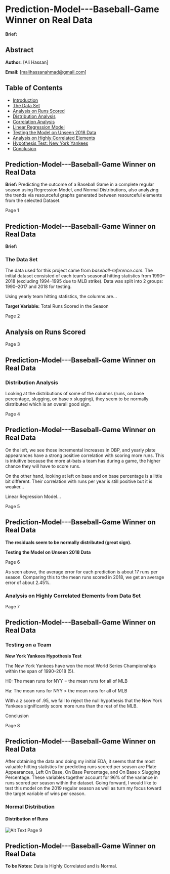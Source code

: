 # Prediction-Model---Baseball-Game Winner on Real Data


**Brief:**

## Abstract

**Author:** [Ali Hassan]

**Email:** [malihassanahmad@gmail.com]

## Table of Contents

- [Introduction](#br2)
- [The Data Set](#br3)
- [Analysis on Runs Scored](#br4)
- [Distribution Analysis](#br5)
- [Correlation Analysis](#br6)
- [Linear Regression Model](#br7)
- [Testing the Model on Unseen 2018 Data](#br8)
- [Analysis on Highly Correlated Elements](#br9)
- [Hypothesis Test: New York Yankees](#br10)
- [Conclusion](#br10)

<a name="br2"></a> 

## Prediction-Model---Baseball-Game Winner on Real Data

**Brief:**
Predicting the outcome of a Baseball Game in a complete regular season using Regression Model, and Normal Distributions, also analyzing the trends via resourceful graphs generated between resourceful elements from the selected Dataset.

Page 1

<a name="br3"></a> 

## Prediction-Model---Baseball-Game Winner on Real Data

**Brief:**

### The Data Set

The data used for this project came from *baseball-reference.com*. The initial dataset consisted of each team’s seasonal hitting statistics from 1990–2018 (excluding 1994–1995 due to MLB strike). Data was split into 2 groups: 1990–2017 and 2018 for testing.

Using yearly team hitting statistics, the columns are...

**Target Variable:** Total Runs Scored in the Season

Page 2

<a name="br4"></a> 

## Analysis on Runs Scored

Page 3

<a name="br5"></a> 

## Prediction-Model---Baseball-Game Winner on Real Data

### Distribution Analysis

Looking at the distributions of some of the columns (runs, on base percentage, slugging, on base x slugging), they seem to be normally distributed which is an overall good sign.

Page 4

<a name="br6"></a> 

## Prediction-Model---Baseball-Game Winner on Real Data

On the left, we see those incremental increases in OBP, and yearly plate appearances have a strong positive correlation with scoring more runs. This is intuitive because the more at-bats a team has during a game, the higher chance they will have to score runs.

On the other hand, looking at left on base and on base percentage is a little bit different. Their correlation with runs per year is still positive but it is weaker...

Linear Regression Model...

Page 5

<a name="br7"></a> 

## Prediction-Model---Baseball-Game Winner on Real Data

**The residuals seem to be normally distributed (great sign).**

**Testing the Model on Unseen 2018 Data**

Page 6

<a name="br8"></a> 

As seen above, the average error for each prediction is about 17 runs per season. Comparing this to the mean runs scored in 2018, we get an average error of about 2.45%.

### Analysis on Highly Correlated Elements from Data Set

Page 7

<a name="br9"></a> 

## Prediction-Model---Baseball-Game Winner on Real Data

### Testing on a Team

**New York Yankees Hypothesis Test**

The New York Yankees have won the most World Series Championships within the span of 1990–2018 (5).

H0: The mean runs for NYY = the mean runs for all of MLB

Ha: The mean runs for NYY > the mean runs for all of MLB

With a z score of .95, we fail to reject the null hypothesis that the New York Yankees significantly score more runs than the rest of the MLB.

Conclusion

Page 8

<a name="br10"></a> 

## Prediction-Model---Baseball-Game Winner on Real Data

After obtaining the data and doing my initial EDA, it seems that the most valuable hitting statistics for predicting runs scored per season are Plate Appearances, Left On Base, On Base Percentage, and On Base x Slugging Percentage. These variables together account for 96% of the variance in runs scored per season within the dataset. Going forward, I would like to test this model on the 2019 regular season as well as turn my focus toward the target variable of wins per season.

### Normal Distribution
#### Distribution of Runs
![Alt Text]([./images/my_image.png](https://github.com/theAliHassan/Prediction-Model---Baseball-Game/blob/main/distributionOFRuns.png))
Page 9

<a name="br11"></a> 

## Prediction-Model---Baseball-Game Winner on Real Data

**To be Notes:** Data is Highly Correlated and is Normal.




